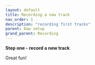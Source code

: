 ```yaml
---
layout: default
title: Recording a new track
nav_order: 1
description: "recording first tracks"
parent: Daw setup
grand_parent: Recording
---
```


**Step one - record a new track**

Great fun!